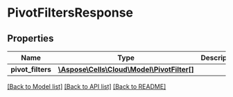 # PivotFiltersResponse

## Properties
Name | Type | Description | Notes
------------ | ------------- | ------------- | -------------
**pivot_filters** | [**\Aspose\Cells\Cloud\Model\PivotFilter[]**](PivotFilter.md) |  | [optional] 

[[Back to Model list]](../README.md#documentation-for-models) [[Back to API list]](../README.md#documentation-for-api-endpoints) [[Back to README]](../README.md)


